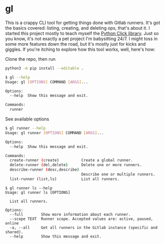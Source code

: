 # gl
This is a crappy CLI tool for getting things done with Gitlab runners. It's got the basics covered: listing, creating, and deleting ops, that's about it. I started this project mostly to teach myself the [Python Click library](https://click.palletsprojects.com/en/8.1.x/). Just so you know, it's not exactly a pet project I'm babysitting 24/7. I might toss in some more features down the road, but it's mostly just for kicks and giggles. If you're itching to explore how this tool works, well, here's how:

Clone the repo, then run
```sh
python3 -m pip install --editable .
```

```sh
$ gl --help
Usage: gl [OPTIONS] COMMAND [ARGS]...

Options:
  --help  Show this message and exit.

Commands:
  runner
```
See available options
```sh
$ gl runner --help
Usage: gl runner [OPTIONS] COMMAND [ARGS]...

Options:
  --help  Show this message and exit.

Commands:
  create-runner (create)          Create a global runner.
  delete-runner (del,delete)      Delete one or more runners.
  describe-runner (desc,describe)
                                  Describe one or multiple runners.
  list-runner (list,ls)           List all runners.
```
```
$ gl runner ls --help
Usage: gl runner ls [OPTIONS]

  List all runners.

Options:
  --full        Show more information about each runner.
  --scope TEXT  Runner scope. Accepted values are: active, paused, online
  -a, --all     Get all runners in the Gitlab instance (specific and shared).
  --help        Show this message and exit.
```
